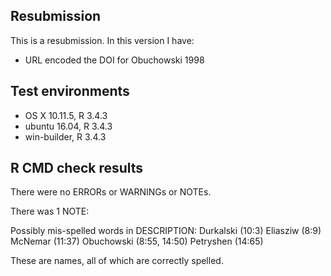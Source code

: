 ## Resubmission
This is a resubmission. In this version I have:
     
* URL encoded the DOI for Obuchowski 1998
      
## Test environments
* OS X 10.11.5, R 3.4.3
* ubuntu 16.04, R 3.4.3
* win-builder,  R 3.4.3

## R CMD check results
There were no ERRORs or WARNINGs or NOTEs.

There was 1 NOTE:

Possibly mis-spelled words in DESCRIPTION:
  Durkalski (10:3)
  Eliasziw (8:9)
  McNemar (11:37)
  Obuchowski (8:55, 14:50)
  Petryshen (14:65)
  
These are names, all of which are correctly spelled.
